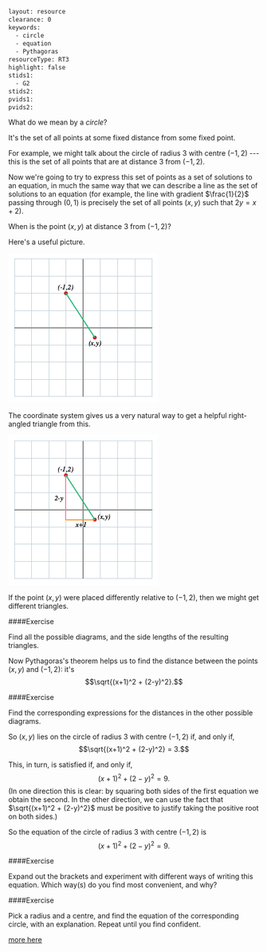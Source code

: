 ````
layout: resource
clearance: 0
keywords: 
  - circle
  - equation
  - Pythagoras
resourceType: RT3
highlight: false
stids1:
  - G2
stids2:
pvids1: 
pvids2: 

````

What do we mean by a _circle_?

It's the set of all points at some fixed distance from some fixed point.

For example, we might talk about the circle of radius 3 with centre $(-1,2)$ --- this is the set of all points that are at distance 3 from $(-1,2)$.

Now we're going to try to express this set of points as a set of solutions to an equation, in much the same way that we can describe a line as the set of solutions to an equation (for example, the line with gradient $\frac{1}{2}$ passing through $(0,1)$ is precisely the set of all points $(x,y)$ such that $2y = x + 2$).

When is the point $(x,y)$ at distance 3 from $(-1,2)$?

Here's a useful picture.

<!-- ADD PICTURE OF AXES WITH THESE TWO POINTS MARKED AND A LINE SHOWING THE DISTANCE BETWEEN THEM -->
![When is $(x,y)$ at distance 3 from $(-1,2)$?](xy12-1.png)

The coordinate system gives us a very natural way to get a helpful right-angled triangle from this.

<!-- ADD PICTURE SHOWING RIGHT-ANGLED TRIANGLE WITH SHORTER SIDE LENGTHS LABELLED -->
![When is $(x,y)$ at distance 3 from $(-1,2)$?](xy12-2.png)

If the point $(x,y)$ were placed differently relative to $(-1,2)$, then we might get different triangles.

<div class="well">

####Exercise

Find all the possible diagrams, and the side lengths of the resulting triangles.

</div>

Now Pythagoras's theorem helps us to find the distance between the points $(x,y)$ and $(-1,2)$: it's $$\sqrt{(x+1)^2 + (2-y)^2}.$$

<div class="well">####Exercise

Find the corresponding expressions for the distances in the other possible diagrams.</div>

So $(x,y)$ lies on the circle of radius 3 with centre $(-1,2)$ if, and only if, $$\sqrt{(x+1)^2 + (2-y)^2} = 3.$$

This, in turn, is satisfied if, and only if, $$(x+1)^2 + (2-y)^2 = 9.$$  (In one direction this is clear: by squaring both sides of the first equation we obtain the second.  In the other direction, we can use the fact that $\sqrt{(x+1)^2 + (2-y)^2}$ must be positive to justify taking the positive root on both sides.)

So the equation of the circle of radius 3 with centre $(-1,2)$ is $$(x+1)^2 + (2-y)^2 = 9.$$

<div class="well">####Exercise

Expand out the brackets and experiment with different ways of writing this equation.  Which way(s) do you find most convenient, and why?</div>

<div class="well">####Exercise

Pick a radius and a centre, and find the equation of the corresponding circle, with an explanation.  Repeat until you find confident.</div>

[<span class="icon-folder-open"></span> more here](../G2_RT7/index.html)
